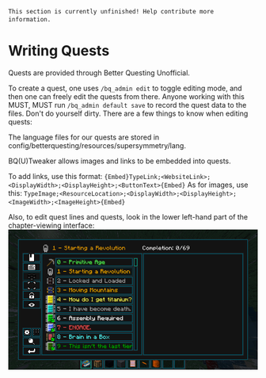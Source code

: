 ```admonish warning "TODO"
This section is currently unfinished! Help contribute more information.
```

# Writing Quests

Quests are provided through Better Questing Unofficial.

To create a quest, one uses ```/bq_admin edit``` to toggle editing mode, and then one can freely edit the quests from there. Anyone working with this MUST, MUST run ```/bq_admin default save``` to record the quest data to the files. Don't do yourself dirty.
There are a few things to know when editing quests:

The language files for our quests are stored in config/betterquesting/resources/supersymmetry/lang.

BQ(U)Tweaker allows images and links to be embedded into quests.

To add links, use this format: ```{Embed}TypeLink;<WebsiteLink>;<DisplayWidth>;<DisplayHeight>;<ButtonText>{Embed}```
As for images, use this: ```TypeImage;<ResourceLocation>;<DisplayWidth>;<DisplayHeight>;<ImageWidth>;<ImageHeight>{Embed}```

Also, to edit quest lines and quests, look in the lower left-hand part of the chapter-viewing interface:
![A gear-looking button called "Edit" and an seven-dot button called "Designer" are what you seek.](quest_edit_buttons.png "Multiblock Structure Format Code")